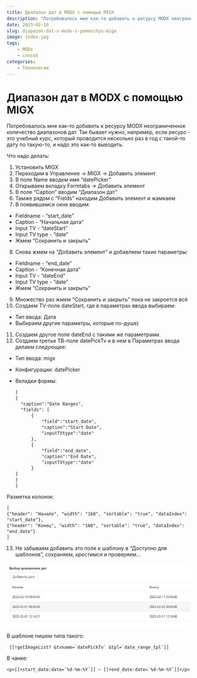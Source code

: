 ```yaml
---
title: Диапазон дат в MODX с помощью MIGX
description: "Потребовалось мне как-то добавить к ресурсу MODX неограниченное количество диапазонов дат"
date: 2023-02-10
slug: diapazon-dat-v-modx-s-pomoschyu-migx
image: index.jpg
tags:
    - MODx
    - способ
categories:
    - Технологии
---
```


# Диапазон дат в MODX с помощью MIGX

Потребовалось мне как-то добавить к ресурсу MODX неограниченное количество диапазонов дат. Так бывает нужно, например, если ресурс - это учебный курс, который проводится несколько раз в год с такой-то дату по такую-то, и надо это как-то выводить.

Что надо делать:

1. Установить MIGX
2. Переходим в Управление → MIGX → Добавить элемент
3. В поле Name вводем имя “datePicker”
4. Открываем вкладку Formtabs → Добавить элемент
5. В поле “Caption” вводим “Диапазон дат”
6. Тамже рядом с “Fields” находим Добавить элемент и жамкаем
7. В появившемся окне вводим:
- Fieldname - “start_date”
- Caption - “Начальная дата“
- Input TV - “dateStart”
- Input TV type - “date”
- Жмем “Сохранить и закрыть”
8. Снова жмем на “Добавить элемент” и добавляем такие параметры:
- Fieldname - “end_date”
- Caption - “Конечная дата“
- Input TV - “dateEnd”
- Input TV type - “date”
- Жмем “Сохранить и закрыть”
9. Множество раз жмем “Сохранить и закрыть” пока не закроется всё
10. Создаем TV-поле dateStart, где в параметрах ввода выбираем:
- Тип ввода: Дата
- Выбираем другие параметры, которые по-душе)
11. Создаем другое поле dateEnd с такими же параметрами.
12. Создаем третье ТВ-поле datePickTv и в нем в Параметрах ввода делаем следующее:
- Тип ввода: migx
- Конфигурации: datePicker
- Вкладки формы:
  
  ```
  [
  {
    "caption":"Date Ranges",
    "fields": [
        {
            "field":"start_date",
            "caption":"Start Date",
            "inputTVtype":"date"
        },
        {
            "field":"end_date",
            "caption":"End Date",
            "inputTVtype":"date"
        }
  ]
  }
  ]
  ```

Разметка колонок:

```
[
{"header": "Начало", "width": "160", "sortable": "true", "dataIndex": "start_date"},
{"header": "Конец", "width": "160", "sortable": "true", "dataIndex": "end_date"}
]
```

13. Не забываем добавить это поле к шаблону в “Доступно для шаблонов”, сохраняем, *крестимся* и проверяем…

![такой результат](2023-02-10_19-21-44.png)

В шаблоне пишем типа такого:

```
 [[!getImageList? &tvname=`datePickTv` &tpl=`date_range_tpl`]]
```

В чанке:

```
<p>[[+start_date:date=`%d-%m-%Y`]] — [[+end_date:date=`%d-%m-%Y`]]</p>
```
